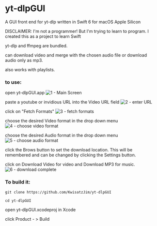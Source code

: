# yt-dlpGUI

A GUI front end for yt-dlp written in Swift 6 for macOS Apple Silicon 

DISCLAIMER: I'm not a programmer! But I'm trying to learn to program. I created this as a project to learn Swift

yt-dlp and ffmpeg are bundled.  

can download video and merge with the chosen audio file or download audio only as mp3.

also works with playlists.

### to use:

open yt-dlpGUI.app
![1 - Main Screen](https://github.com/user-attachments/assets/436067bd-cbff-4273-b872-0c490e904bd2)

paste a youtube or invidious URL into the Video URL field
![2 - enter URL](https://github.com/user-attachments/assets/47e1adf2-c0c1-49da-9c12-c351f21fd696)

click on "Fetch Formats"
![3 - fetch formats](https://github.com/user-attachments/assets/81b2cbfb-af3d-47ba-998b-5f29ff2ba785)

choose the desired Video format in the drop down menu
![4 - choose video format](https://github.com/user-attachments/assets/17a4d533-7dfb-4dfe-9bb8-c3addadcb0dd)

choose the desired Audio format in the drop down menu
![5 - choose audio format](https://github.com/user-attachments/assets/d81d815c-d570-49c2-9dc5-a5891444238e)

click the Brows button to set the download location.  This will be remembered and can be changed by clicking the Settings button.

click on Download Video for video and Download MP3 for music.
![6 - download complete](https://github.com/user-attachments/assets/57b54da2-b06e-4ce4-b0fa-e31c719b67e9)

### To build it:
```
git clone https://github.com/KwisatzJim/yt-dlpGUI
```

```
cd yt-dlpGUI
```

open yt-dlpGUI.xcodeproj in Xcode

click Product - > Build


